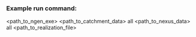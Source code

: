 ### Example run command:
<path_to_ngen_exe> <path_to_catchment_data> all <path_to_nexus_data> all <path_to_realization_file>
